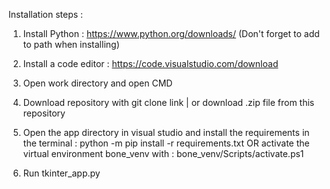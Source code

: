 Installation steps : 

1. Install Python : https://www.python.org/downloads/ (Don't forget to add to path when installing)

2. Install a code editor : https://code.visualstudio.com/download

3. Open work directory and open CMD

4. Download repository with git clone link | or download .zip file from this repository

5. Open the app directory in visual studio and install the requirements in the terminal : python -m pip install -r requirements.txt OR activate the virtual environment bone_venv with : bone_venv/Scripts/activate.ps1

6. Run tkinter_app.py
